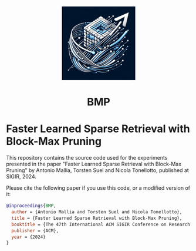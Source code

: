 <p align="center">
    <img width="200px" src="img/logo.jpg" />
    <h1 align="center">BMP</h1>
</p>


# Faster Learned Sparse Retrieval with Block-Max Pruning

This repository contains the source code used for the experiments presented in the paper "Faster Learned Sparse Retrieval with Block-Max Pruning" by Antonio Mallia, Torsten Suel and Nicola Tonellotto, published at SIGIR, 2024. 



Please cite the following paper if you use this code, or a modified version of it:

```bibtex
@inproceedings{BMP,
  author = {Antonio Mallia and Torsten Suel and Nicola Tonellotto},
  title = {Faster Learned Sparse Retrieval with Block-Max Pruning},
  booktitle = {The 47th International ACM SIGIR Conference on Research and Development in Information Retrieval ({SIGIR})},
  publisher = {ACM},
  year = {2024}
}
```
